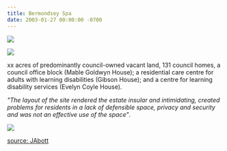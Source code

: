 ```yaml
---
title: Bermondsey Spa
date: 2003-01-27 00:00:00 -0700
---
```


![](http://crappistmartin.github.io/images/BermondseySpaDemolition.jpg)

![](http://crappistmartin.github.io/images/darnayhouse.jpg)

xx acres of predominantly council-owned vacant land, 131 council homes, a council office block (Mable Goldwyn House); a residential care centre for adults with learning disabilities (Gibson House); and a centre for learning disability services (Evelyn Coyle House).

_"The layout of the site rendered the estate insular and intimidating, created problems for residents in a lack of defensible space, privacy and security and was not an effective use of the space"_.

![](http://35percent.org/img/lindenhomessite.jpg)

[source: JAbott](http://crappistmartin.github.io/images/LBS_Jon_Abbott.pdf)
